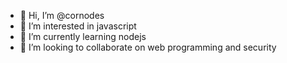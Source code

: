 - 👋 Hi, I’m @cornodes
- 👀 I’m interested in javascript
- 🌱 I’m currently learning nodejs
- 💞️ I’m looking to collaborate on web programming and security

<!---
cornodes/cornodes is a ✨ special ✨ repository because its `README.md` (this file) appears on your GitHub profile.
You can click the Preview link to take a look at your changes.
--->
